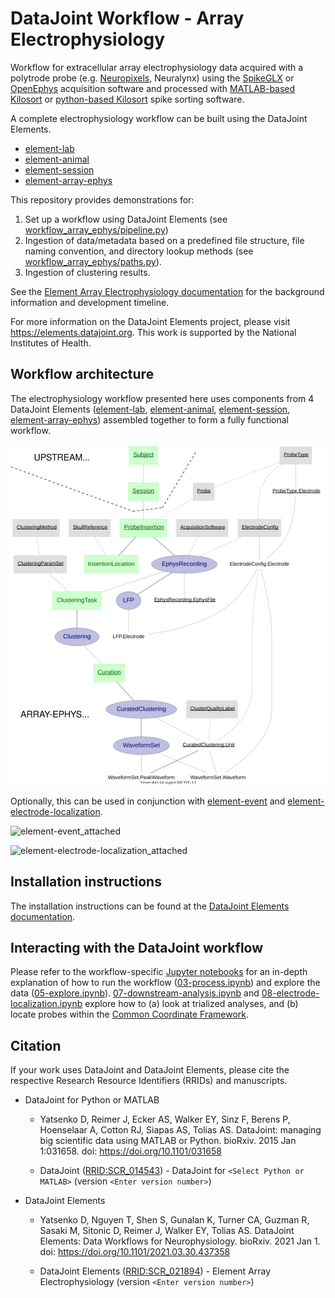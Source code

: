 # DataJoint Workflow - Array Electrophysiology

Workflow for extracellular array electrophysiology data acquired with a polytrode probe 
(e.g. [Neuropixels](https://www.neuropixels.org), Neuralynx) using the [SpikeGLX](https://github.com/billkarsh/SpikeGLX) or 
[OpenEphys](https://open-ephys.org/gui) acquisition software and processed with [MATLAB-based Kilosort](https://github.com/MouseLand/Kilosort) or [python-based Kilosort](https://github.com/MouseLand/pykilosort) spike sorting software.

A complete electrophysiology workflow can be built using the DataJoint Elements.
+ [element-lab](https://github.com/datajoint/element-lab)
+ [element-animal](https://github.com/datajoint/element-animal)
+ [element-session](https://github.com/datajoint/element-session)
+ [element-array-ephys](https://github.com/datajoint/element-array-ephys)

This repository provides demonstrations for:
1. Set up a workflow using DataJoint Elements (see
[workflow_array_ephys/pipeline.py](workflow_array_ephys/pipeline.py))
2. Ingestion of data/metadata based on a predefined file structure, file naming
convention, and directory lookup methods (see
[workflow_array_ephys/paths.py](workflow_array_ephys/paths.py)).
3. Ingestion of clustering results.

See the [Element Array Electrophysiology documentation](https://elements.datajoint.org/description/array_ephys/) for the background information and development timeline.

For more information on the DataJoint Elements project, please visit https://elements.datajoint.org.  This work is supported by the National Institutes of Health.

## Workflow architecture

The electrophysiology workflow presented here uses components from 4 DataJoint 
Elements ([element-lab](https://github.com/datajoint/element-lab), 
[element-animal](https://github.com/datajoint/element-animal), 
[element-session](https://github.com/datajoint/element-session),
[element-array-ephys](https://github.com/datajoint/element-array-ephys)) 
assembled together to form a fully functional workflow.

![element-array-ephys](images/attached_array_ephys_element.svg)

Optionally, this can be used in conjunction with 
[element-event](https://github.com/datajoint/element-event)
and [element-electrode-localization](https://github.com/datajoint/element-electrode-localization/).

![element-event_attached](images/attached_trial_analysis)

![element-electrode-localization_attached](images/attached_electrode_localization)

## Installation instructions

The installation instructions can be found at the 
[DataJoint Elements documentation](https://elements.datajoint.org/usage/install/).

## Interacting with the DataJoint workflow

Please refer to the workflow-specific 
[Jupyter notebooks](/notebooks) 
for an in-depth explanation of how to run the 
workflow ([03-process.ipynb](notebooks/03-process.ipynb)) and explore the data 
([05-explore.ipynb](notebooks/05-explore.ipynb)).
[07-downstream-analysis.ipynb](notebooks/07-downstream-analysis.ipynb) 
and [08-electrode-localization.ipynb](notebooks/08-electrode-localization.ipynb)
explore how to (a) look at trialized analyses, and (b) locate probes within the 
[Common Coordinate Framework](https://www.sciencedirect.com/science/article/pii/S0092867420304025).

## Citation

If your work uses DataJoint and DataJoint Elements, please cite the respective Research Resource Identifiers (RRIDs) and manuscripts.

+ DataJoint for Python or MATLAB
    + Yatsenko D, Reimer J, Ecker AS, Walker EY, Sinz F, Berens P, Hoenselaar A, Cotton RJ, Siapas AS, Tolias AS. DataJoint: managing big scientific data using MATLAB or Python. bioRxiv. 2015 Jan 1:031658. doi: https://doi.org/10.1101/031658

    + DataJoint ([RRID:SCR_014543](https://scicrunch.org/resolver/SCR_014543)) - DataJoint for `<Select Python or MATLAB>` (version `<Enter version number>`)

+ DataJoint Elements
    + Yatsenko D, Nguyen T, Shen S, Gunalan K, Turner CA, Guzman R, Sasaki M, Sitonic D, Reimer J, Walker EY, Tolias AS. DataJoint Elements: Data Workflows for Neurophysiology. bioRxiv. 2021 Jan 1. doi: https://doi.org/10.1101/2021.03.30.437358

    + DataJoint Elements ([RRID:SCR_021894](https://scicrunch.org/resolver/SCR_021894)) - Element Array Electrophysiology (version `<Enter version number>`)
